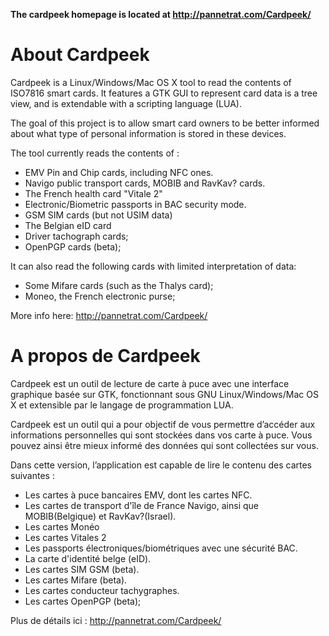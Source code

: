 **The cardpeek homepage is located at http://pannetrat.com/Cardpeek/**

About Cardpeek
==============

Cardpeek is a Linux/Windows/Mac OS X tool to read the contents of ISO7816 smart cards. It features a GTK GUI to represent card data is a tree view, and is extendable with a scripting language (LUA).

The goal of this project is to allow smart card owners to be better informed about what type of personal information is stored in these devices.

The tool currently reads the contents of :

* EMV Pin and Chip cards, including NFC ones.
* Navigo public transport cards, MOBIB and RavKav? cards.
* The French health card "Vitale 2"
* Electronic/Biometric passports in BAC security mode.
* GSM SIM cards (but not USIM data)
* The Belgian eID card
* Driver tachograph cards;
* OpenPGP cards (beta);

It can also read the following cards with limited interpretation of data:
* Some Mifare cards (such as the Thalys card);
* Moneo, the French electronic purse;

More info here: http://pannetrat.com/Cardpeek/

A propos de Cardpeek
====================

Cardpeek est un outil de lecture de carte à puce avec une interface graphique basée sur GTK, fonctionnant sous GNU Linux/Windows/Mac OS X et extensible par le langage de programmation LUA.

Cardpeek est un outil qui a pour objectif de vous permettre d’accéder aux informations personnelles qui sont stockées dans vos carte à puce. Vous pouvez ainsi être mieux informé des données qui sont collectées sur vous.

Dans cette version, l’application est capable de lire le contenu des cartes suivantes :

* Les cartes à puce bancaires EMV, dont les cartes NFC.
* Les cartes de transport d'île de France Navigo, ainsi que MOBIB(Belgique) et RavKav?(Israel).
* Les cartes Monéo
* Les cartes Vitales 2
* Les passports électroniques/biométriques avec une sécurité BAC.
* La carte d'identité belge (eID).
* Les cartes SIM GSM (beta).
* Les cartes Mifare (beta).
* Les cartes conducteur tachygraphes.
* Les cartes OpenPGP (beta);

Plus de détails ici : http://pannetrat.com/Cardpeek/


